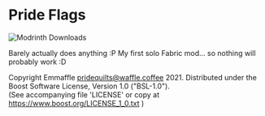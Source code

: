 # Pride Flags

![Modrinth Downloads](https://waffle.coffee/modrinth/prideflags/downloads?style=flat-square)

Barely actually does anything :P My first solo Fabric mod... so nothing will probably work :D

Copyright Emmaffle <pridequilts@waffle.coffee> 2021. Distributed under the Boost Software License, Version 1.0 ("BSL-1.0").  
(See accompanying file 'LICENSE' or copy at https://www.boost.org/LICENSE_1_0.txt )
